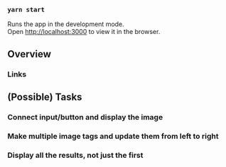 ### `yarn start`

Runs the app in the development mode.<br />
Open [http://localhost:3000](http://localhost:3000) to view it in the browser.

## Overview

### Links

## (Possible) Tasks

### Connect input/button and display the image
### Make multiple image tags and update them from left to right
### Display all the results, not just the first
